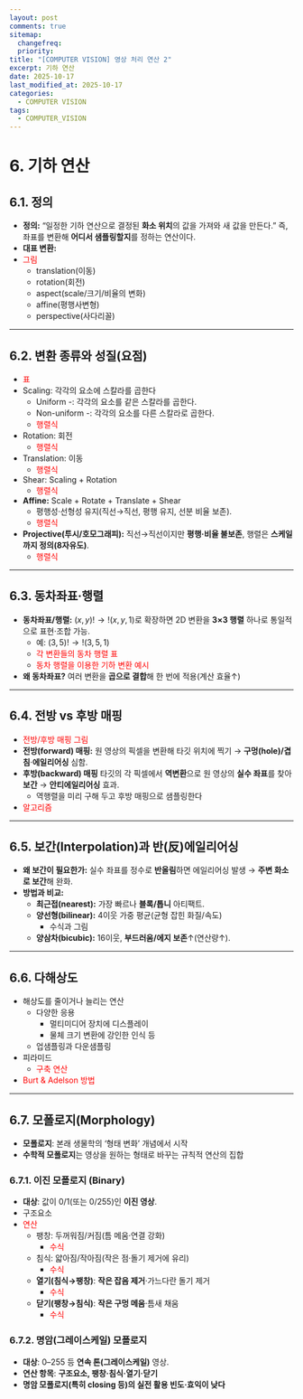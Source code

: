 ```yaml
---
layout: post
comments: true
sitemap:
  changefreq:
  priority:
title: "[COMPUTER VISION] 영상 처리 연산 2"
excerpt: 기하 연산
date: 2025-10-17
last_modified_at: 2025-10-17
categories:
  - COMPUTER VISION
tags:
  - COMPUTER_VISION
---
```


# 6. 기하 연산

## 6.1. 정의

- **정의:** “일정한 기하 연산으로 결정된 **화소 위치**의 값을 가져와 새 값을 만든다.” 즉, 좌표를 변환해 **어디서 샘플링할지**를 정하는 연산이다.
- **대표 변환:**
- <font color="#ff0000">그림</font>
	- translation(이동)
	- rotation(회전)
	- aspect(scale/크기/비율의 변화)
	- affine(평행사변형)
	- perspective(사다리꼴)

---

## 6.2. 변환 종류와 성질(요점)

- <font color="#ff0000">표</font>
- Scaling: 각각의 요소에 스칼라를 곱한다
	- Uniform -: 각각의 요소를 같은 스칼라를 곱한다.
	- Non-uniform -: 각각의 요소를 다른 스칼라로 곱한다.
	- <font color="#ff0000">행렬식</font>
- Rotation: 회전
	- <font color="#ff0000">행렬식</font>
- Translation: 이동
	- <font color="#ff0000">행렬식</font>
- Shear: Scaling + Rotation
	- <font color="#ff0000">행렬식</font>
- **Affine:** Scale + Rotate + Translate + Shear
	- 평행성·선형성 유지(직선→직선, 평행 유지, 선분 비율 보존).
	- <font color="#ff0000">행렬식</font>
- **Projective(투시/호모그래피):** 직선→직선이지만 **평행·비율 불보존**, 행렬은 **스케일까지 정의(8자유도)**.
	- <font color="#ff0000">행렬식</font>

---

## 6.3. 동차좌표·행렬

- **동차좌표/행렬:** $(x,y)!\to!(x,y,1)$로 확장하면 2D 변환을 **3×3 행렬** 하나로 통일적으로 표현·조합 가능.
	- 예: $(3,5)!\to!(3,5,1)$
	- <font color="#ff0000">각 변환들의 동차 행렬 표</font>
	- <font color="#ff0000">동차 행렬을 이용한 기하 변환 예시</font>
- **왜 동차좌표?** 여러 변환을 **곱으로 결합**해 한 번에 적용(계산 효율↑)

---

## 6.4. 전방 vs 후방 매핑

- <font color="#ff0000">전방/후방 매핑 그림</font>
- **전방(forward) 매핑:** 원 영상의 픽셀을 변환해 타깃 위치에 찍기 → **구멍(hole)/겹침**·**에일리어싱** 심함.
- **후방(backward) 매핑** 타깃의 각 픽셀에서 **역변환**으로 원 영상의 **실수 좌표**를 찾아 **보간** → **안티에일리어싱** 효과.
	- 역행렬을 미리 구해 두고 후방 매핑으로 샘플링한다
- <font color="#ff0000">알고리즘</font>

---

## 6.5. 보간(Interpolation)과 반(反)에일리어싱

- **왜 보간이 필요한가:** 실수 좌표를 정수로 **반올림**하면 에일리어싱 발생 → **주변 화소로 보간**해 완화.
- **방법과 비교:**
    - **최근접(nearest):** 가장 빠르나 **블록/톱니** 아티팩트.
    - **양선형(bilinear):** 4이웃 가중 평균(균형 잡힌 화질/속도)
	    - 수식과 그림
    - **양삼차(bicubic):** 16이웃, **부드러움/에지 보존**↑(연산량↑).

---

## 6.6. 다해상도

- 해상도를 줄이거나 늘리는 연산
	- 다양한 응용
		- 멀티미디어 장치에 디스플레이
		- 물체 크기 변환에 강인한 인식 등
	- 업샘플링과 다운샘플링
- 피라미드
	- <font color="#ff0000">구축 연산</font>
- <font color="#ff0000">Burt & Adelson 방법</font>

---

## 6.7. 모폴로지(Morphology)

- **모폴로지**: 본래 생물학의 ‘형태 변화’ 개념에서 시작
- **수학적 모폴로지**는 영상을 원하는 형태로 바꾸는 규칙적 연산의 집합

### 6.7.1. 이진 모폴로지 (Binary)

- **대상**: 값이 0/1(또는 0/255)인 **이진 영상**.
- 구조요소
- <font color="#ff0000">연산</font>
	- 팽창: 두꺼워짐/커짐(틈 메움·연결 강화)
		- <font color="#ff0000">수식</font>
	- 침식: 얇아짐/작아짐(작은 점·돌기 제거에 유리)
		- <font color="#ff0000">수식</font>
	- **열기(침식→팽창)**: **작은 잡음 제거**·가느다란 돌기 제거
		- <font color="#ff0000">수식</font>
	- **닫기(팽창→침식)**: **작은 구멍 메움**·틈새 채움
		- <font color="#ff0000">수식</font>

### 6.7.2. 명암(그레이스케일) 모폴로지

- **대상**: 0–255 등 **연속 톤(그레이스케일)** 영상.
- **연산 항목**: **구조요소, 팽창·침식·열기·닫기**
- **명암 모폴로지(특히 closing 등)의 실전 활용 빈도·효익이 낮다**